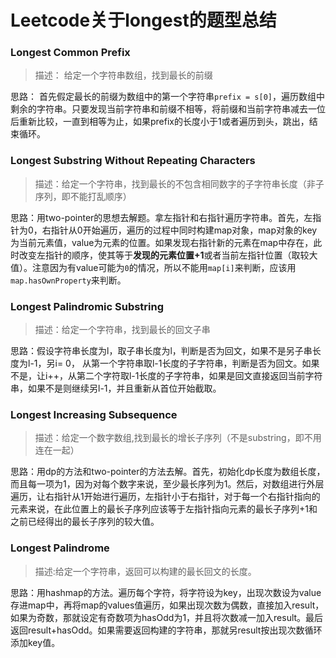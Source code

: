 # Leetcode关于longest的题型总结

### Longest Common Prefix

>描述： 给定一个字符串数组，找到最长的前缀

思路： 首先假定最长的前缀为数组中的第一个字符串`prefix = s[0]`，遍历数组中剩余的字符串。只要发现当前字符串和前缀不相等，将前缀和当前字符串减去一位后重新比较，一直到相等为止，如果prefix的长度小于1或者遍历到头，跳出，结束循环。

### Longest Substring Without Repeating Characters

>描述：给定一个字符串，找到最长的不包含相同数字的子字符串长度（非子序列，即不能打乱顺序）

思路：用two-pointer的思想去解题。拿左指针和右指针遍历字符串。首先，左指针为0，右指针从0开始遍历，遍历的过程中同时构建map对象，map对象的key为当前元素值，value为元素的位置。如果发现右指针新的元素在map中存在，此时改变左指针的顺序，使其等于**发现的元素位置+1**或者当前左指针位置（取较大值）。注意因为有value可能为`0`的情况，所以不能用`map[i]`来判断，应该用`map.hasOwnProperty`来判断。


### Longest Palindromic Substring
>描述：给定一个字符串，找到最长的回文子串

思路：假设字符串长度为l，取子串长度为l，判断是否为回文，如果不是另子串长度为l-1，另i= 0， 从第一个字符串取l-1长度的子字符串，判断是否为回文。如果不是，让i++，从第二个字符取l-1长度的子字符串，如果是回文直接返回当前字符串，如果不是则继续另l-1，并且重新从首位开始截取。


### Longest Increasing Subsequence

>描述：给定一个数字数组,找到最长的增长子序列（不是substring，即不用连在一起）

思路：用dp的方法和two-pointer的方法去解。首先，初始化dp长度为数组长度，而且每一项为1，因为对每个数字来说，至少最长序列为1。然后，对数组进行外层遍历，让右指针从1开始进行遍历，左指针小于右指针，对于每一个右指针指向的元素来说，在此位置上的最长子序列应该等于左指针指向元素的最长子序列+1和之前已经得出的最长子序列的较大值。

### Longest Palindrome

>描述:给定一个字符串，返回可以构建的最长回文的长度。

思路：用hashmap的方法。遍历每个字符，将字符设为key，出现次数设为value存进map中，再将map的values值遍历，如果出现次数为偶数，直接加入result，如果为奇数，那就设定有奇数项为hasOdd为1，并且将次数减一加入result。最后返回result+hasOdd。如果需要返回构建的字符串，那就另result按出现次数循环添加key值。
